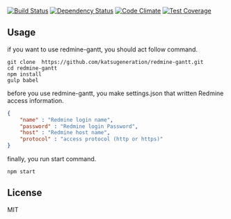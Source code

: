 [![Build Status](https://travis-ci.org/katsugeneration/redmine-gantt.svg)](https://travis-ci.org/katsugeneration/redmine-gantt)
[![Dependency Status](https://gemnasium.com/katsugeneration/redmine-gantt.svg)](https://gemnasium.com/katsugeneration/redmine-gantt)
[![Code Climate](https://codeclimate.com/github/katsugeneration/redmine-gantt/badges/gpa.svg)](https://codeclimate.com/github/katsugeneration/redmine-gantt)
[![Test Coverage](https://codeclimate.com/github/katsugeneration/redmine-gantt/badges/coverage.svg)](https://codeclimate.com/github/katsugeneration/redmine-gantt/coverage)

## Usage
if you want to use redmine-gantt, you should act follow command.

```
git clone  https://github.com/katsugeneration/redmine-gantt.git
cd redmine-gantt
npm install
gulp babel
```

before you use redmine-gantt, you make settings.json that written Redmine access information.

```json:settings.json
{
	"name" : "Redmine login name",
	"password" : "Redmine login Password",
	"host" : "Redmine host name",
	"protocol" : "access protocol (http or https)"
}
```

finally, you run start command.

```
npm start
```

## License
MIT
